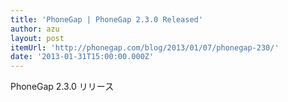 ```yaml
---
title: 'PhoneGap | PhoneGap 2.3.0 Released'
author: azu
layout: post
itemUrl: 'http://phonegap.com/blog/2013/01/07/phonegap-230/'
date: '2013-01-31T15:00:00.000Z'
---
```

PhoneGap 2.3.0 リリース
